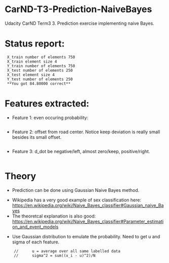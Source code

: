 # CarND-T3-Prediction-NaiveBayes
Udacity CarND Term3 3. Prediction exercise implementing naive Bayes. 

# Status report:
```
 X_train number of elements 750
 X_train element size 4
 Y_train number of elements 750
 X_test number of elements 250
 X_test element size 4
 Y_test number of elements 250
 **You got 84.80000 correct**
```

# Features extracted:
- Feature 1: even occuring probability:
```

```
- Feature 2: offset from road center. Notice keep deviation is really small besides its small offset.
```

```
- Feature 3: d_dot be negative/left, almost zero/keep, positive/right.
```

```

# Theory
- Prediction can be done using Gaussian Naive Bayes method.
* Wikipedia has a very good example of sex classification here:
   https://en.wikipedia.org/wiki/Naive_Bayes_classifier#Gaussian_naive_Bayes
* The theoretcal explanation is also good:
   https://en.wikipedia.org/wiki/Naive_Bayes_classifier#Parameter_estimation_and_event_models

- Use Gaussian distribution to emulate the probability. Need to get u and sigma of each feature.
```
    //      u = average over all same labelled data
    //      sigma^2 = sum((x_i - u)^2)/N
```